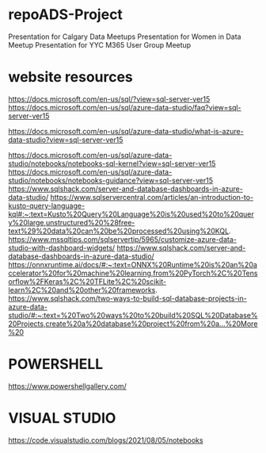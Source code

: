# repoADS-Project

Presentation for Calgary Data Meetups
Presentation for Women in Data Meetup
Presentation for YYC M365 User Group Meetup

# website resources

https://docs.microsoft.com/en-us/sql/?view=sql-server-ver15
https://docs.microsoft.com/en-us/sql/azure-data-studio/faq?view=sql-server-ver15

https://docs.microsoft.com/en-us/sql/azure-data-studio/what-is-azure-data-studio?view=sql-server-ver15

https://docs.microsoft.com/en-us/sql/azure-data-studio/notebooks/notebooks-sql-kernel?view=sql-server-ver15
https://docs.microsoft.com/en-us/sql/azure-data-studio/notebooks/notebooks-guidance?view=sql-server-ver15
https://www.sqlshack.com/server-and-database-dashboards-in-azure-data-studio/
https://www.sqlservercentral.com/articles/an-introduction-to-kusto-query-language-kql#:~:text=Kusto%20Query%20Language%20is%20used%20to%20query%20large,unstructured%20%28free-text%29%20data%20can%20be%20processed%20using%20KQL.
https://www.mssqltips.com/sqlservertip/5965/customize-azure-data-studio-with-dashboard-widgets/
https://www.sqlshack.com/server-and-database-dashboards-in-azure-data-studio/
https://onnxruntime.ai/docs/#:~:text=ONNX%20Runtime%20is%20an%20accelerator%20for%20machine%20learning,from%20PyTorch%2C%20Tensorflow%2FKeras%2C%20TFLite%2C%20scikit-learn%2C%20and%20other%20frameworks.
https://www.sqlshack.com/two-ways-to-build-sql-database-projects-in-azure-data-studio/#:~:text=%20Two%20ways%20to%20build%20SQL%20Database%20Projects,create%20a%20database%20project%20from%20a...%20More%20

# POWERSHELL

https://www.powershellgallery.com/

# VISUAL STUDIO

https://code.visualstudio.com/blogs/2021/08/05/notebooks
